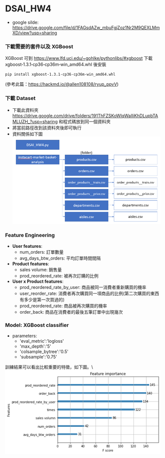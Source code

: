# DSAI_HW4

- google silde: https://drive.google.com/file/d/1FAGsdAZw_mbuFgjZoz1Nr2M9QEXLMmXD/view?usp=sharing

### 下載需要的套件以及 XGBoost
XGBoost 可到 https://www.lfd.uci.edu/~gohlke/pythonlibs/#xgboost 下載 xgboost‑1.3.1‑cp36‑cp36m‑win_amd64.whl 後安裝

```
pip install xgboost‑1.3.1‑cp36‑cp36m‑win_amd64.whl
```
(參考此篇：https://hackmd.io/@allen108108/ryup_ppvV)


### 下載 Dataset
- 下載此資料夾 https://drive.google.com/drive/folders/191ThFZSKoWIqWaIIiKhDLupbTAMLUZH_?usp=sharing 和程式碼放到同一個資料夾
- 將當前路徑改到該資料夾後即可執行
- 資料關係如下圖
![image](https://github.com/P76094046/DSAI_HW4/blob/main/%E6%93%B7%E5%8F%96.PNG)

### Feature Engineering
- **User features**: 
  - num_orders: 訂單數量
  - avg_days_btw_orders: 平均訂單時間間隔
- **Product features**:
  -  sales volume: 銷售量
  - prod_reordered_rate: 被再次訂購的比例
- **User x Product features**:
  - prod_reordered_rate_by_user: 商品被同一消費者重新購買的機率
  - user_reorder_rate: 消費者再次購買同一項商品的比例(第二次購買的東西有多少是第一次買過的)
  - prod_reordered_rate: 商品被再次購買的機率
  - order_back: 商品在消費者的最後五筆訂單中出現幾次

### Model: XGBoost classifier
- parameters:
  - 'eval_metric':'logloss'
  - 'max_depth':'5'
  - 'colsample_bytree':'0.5'
  - 'subsample':'0.75'  
 
訓練結果可以看出比較重要的特徵，如下圖。\\
![image](https://github.com/P76094046/DSAI_HW4/blob/main/%E4%B8%8B%E8%BC%89.png)



